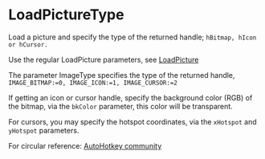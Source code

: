 # LoadPictureType
Load a picture and specify the type of the returned handle; `hBitmap, hIcon or hCursor.`

Use the regular LoadPicture parameters, see [LoadPicture](https://autohotkey.com/docs/commands/LoadPicture.htm "I like pie")

The parameter ImageType specifies the type of the returned handle, `IMAGE_BITMAP:=0, IMAGE_ICON:=1, IMAGE_CURSOR:=2`

If getting an icon or cursor handle, specify the background color (RGB) of the bitmap, via the `bkColor` parameter, this color will be transparent.

For cursors, you may specify the hotspot coordinates, via the `xHotspot` and `yHotspot` parameters.

For circular reference: [AutoHotkey community](https://autohotkey.com/boards/viewtopic.php?f=6&t=33209 "AHK forum")